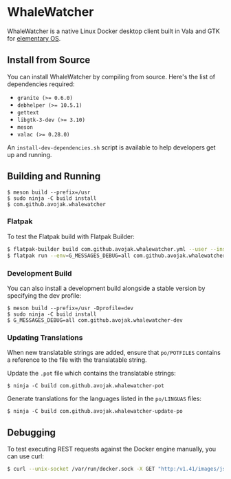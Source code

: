 # WhaleWatcher

WhaleWatcher is a native Linux Docker desktop client built in Vala and GTK for [elementary OS](https://elementary.io).

## Install from Source

You can install WhaleWatcher by compiling from source. Here's the list of
dependencies required:

- `granite (>= 0.6.0)`
- `debhelper (>= 10.5.1)`
- `gettext`
- `libgtk-3-dev (>= 3.10)`
- `meson`
- `valac (>= 0.28.0)`

An `install-dev-dependencies.sh` script is available to help developers get up and running.

## Building and Running

```
$ meson build --prefix=/usr
$ sudo ninja -C build install
$ com.github.avojak.whalewatcher
```

### Flatpak

To test the Flatpak build with Flatpak Builder:

```bash
$ flatpak-builder build com.github.avojak.whalewatcher.yml --user --install --force-clean
$ flatpak run --env=G_MESSAGES_DEBUG=all com.github.avojak.whalewatcher
```

### Development Build

You can also install a development build alongside a stable version by specifying the dev profile:

```
$ meson build --prefix=/usr -Dprofile=dev
$ sudo ninja -C build install
$ G_MESSAGES_DEBUG=all com.github.avojak.whalewatcher-dev
```

### Updating Translations

When new translatable strings are added, ensure that `po/POTFILES` contains a
reference to the file with the translatable string.

Update the `.pot` file which contains the translatable strings:

```
$ ninja -C build com.github.avojak.whalewatcher-pot
```

Generate translations for the languages listed in the `po/LINGUAS` files:

```
$ ninja -C build com.github.avojak.whalewatcher-update-po
```

## Debugging

To test executing REST requests against the Docker engine manually, you can use curl:

```bash
$ curl --unix-socket /var/run/docker.sock -X GET "http:/v1.41/images/json"
```